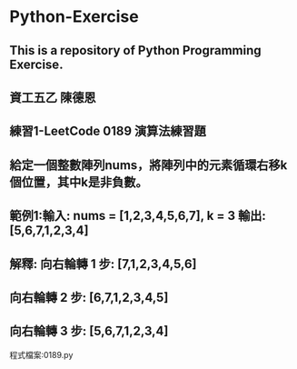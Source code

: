 # Python-Exercise
## This is a repository of Python Programming Exercise.
## 資工五乙 陳德恩
## 練習1-LeetCode 0189 演算法練習題
## 給定一個整數陣列nums，將陣列中的元素循環右移k個位置，其中k是非負數。
## 範例1:輸入: nums = [1,2,3,4,5,6,7], k = 3  輸出: [5,6,7,1,2,3,4]  
## 解釋:  向右輪轉 1 步: [7,1,2,3,4,5,6]  
## 向右輪轉 2 步: [6,7,1,2,3,4,5]  
## 向右輪轉 3 步: [5,6,7,1,2,3,4] 
程式檔案:0189.py
